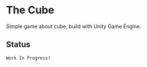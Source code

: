 # The Cube
Simple game about cube, build with Unity Game Engine.

## Status
```
Work In Progress!
```